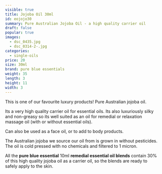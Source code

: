 ```yaml
---
visible: true
title: Jojoba Oil 30ml
id: eojojo30
summary: Pure Australian Jojoba Oil - a high quality carrier oil
draft: false
popular: true
images:
  - dsc_0435.jpg
  - dsc_0314-2-.jpg
categories:
  - single-oils
price: 20
size: 30ml
brand: pure blue essentials
weight: 35
length: 3
height: 11
width: 3
---
```

This is one of our favourite luxury products! Pure Australian jojoba oil.

Its a very high quality carrier oil for essential oils.  Its also luxuriously silky and non-greasy so its well suited as an oil for remedial or relaxation massage oil (with or without essential oils).

Can also be used as a face oil, or to add to body products.

The Australian jojoba we source our oil from is grown in without pesticides.  The oil is cold pressed with no chemicals and filtered to 1 micron.

All the **pure blue essential** 10ml **remedial essential oil blends** contain 30% of this high quality jojoba oil as a carrier oil, so the blends are ready to safely apply to the skin.